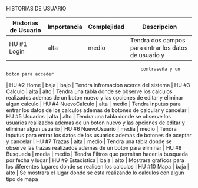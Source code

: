 HISTORIAS DE USUARIO 


| Historias de Usuario | Importancia  | Complejidad  | Descripcion  |
|----------------------|--------------|--------------|--------------|
| HU #1 Login          |  alta        |    medio     | Tendra dos campos para entrar los datos de usuario y 
                                                       contraseña y un boton para acceder             
| HU #2 Home           |  baja        |    bajo      | Tendra infromacion acerca del sistema 
| HU #3 Calculo        |  alta        |    alto      | Tendra una tabla donde se observe los calculos realizados 
                                                       ademas de un boton nuevo y las opciones de editar y eliminar algun
                                                       calculo
| HU #4 NuevoCalculo   |  alta        |   medio      | Tendra inputus para entrar los datos de los calculos ademas
							de botones de calcular y cancelar
| HU #5 Usuarios       |  alta        |    alto      | Tendra una tabla donde se observe los usuarios realizados 
                                                       ademas de un boton nuevo y las opciones de editar y eliminar algun
                                                       usuario
| HU #6 NuevoUsuario   |  media       |   medio      | Tendra inputus para entrar los datos de los usuarios ademas
							de botones de aceptar y cancelar
| HU #7 Trazas         |  alta        |   medio      |  Tendra una tabla donde se observe las trazas realizados 
                                                       ademas de un boton para eliminar
| HU #8 Busqueda       |  media       |   medio      | Tendra Filtros que permitan hacer la busqueda por fecha y lugar
| HU #9 Estadistica    |  baja        |    alto      | Mostrara graficos para los diferentes lugares donde se realicen 
							los calculos 
| HU #10 Mapa          |  baja        |    alto      | Se mostrara el lugar donde se esta realizando lo calculos con algun 
							tipo de mapa


